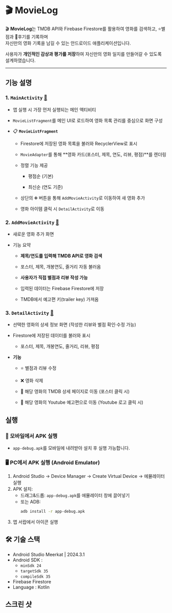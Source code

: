 # 🎬 MovieLog

🎬 **MovieLog**는 TMDB API와 Firebase Firestore를 활용하여 영화를 검색하고, ⭐별점과 📝후기를 기록하며  
자신만의 영화 기록을 남길 수 있는 안드로이드 애플리케이션입니다.  

사용자가 **개인적인 감상과 평가를 저장**하여 자신만의 영화 일지를 만들어갈 수 있도록 설계하였습니다.

--- 
## 기능 설명

### 1. `MainActivity` [🔗](app/src/main/java/com/example/termproject/MainActivity.kt)

- 앱 실행 시 가장 먼저 실행되는 메인 액티비티 

- `MovieListFragment`를 메인 UI로 로드하여 영화 목록 관리를 중심으로 화면 구성

- 📋 **`MovieListFragment`**

    - Firestore에 저장된 영화 목록을 불러와 RecyclerView로 표시

    - `MovieAdapter`를 통해 **영화 카드(포스터, 제목, 연도, 리뷰, 평점)**를 렌더링
    
    - 정렬 기능 제공

        - 평점순 (기본)

        - 최신순 (연도 기준)

    - 상단의 ➕ 버튼을 통해 `AddMovieActivity`로 이동하여 새 영화 추가

    - 영화 아이템 클릭 시 `DetailActivity`로 이동

### 2. `AddMovieActivity` [🔗](app/src/main/java/com/example/termproject/AddMovieActivity.kt)

- 새로운 영화 추가 화면

- 기능 요약

    - **제목/연도를 입력해 TMDB API로 영화 검색**

    - 포스터, 제목, 개봉연도, 줄거리 자동 불러옴

    - **사용자가 직접 별점과 리뷰 작성 가능**

    - 입력된 데이터는 Firebase Firestore에 저장

    - TMDB에서 예고편 키(trailer key) 가져옴

### 3. `DetailActivity` [🔗](app/src/main/java/com/example/termproject/DetailActivity.kt)

- 선택한 영화의 상세 정보 화면 (작성한 리뷰와 별점 확인·수정 가능)

- Firestore에 저장된 데이터를 불러와 표시

    - 포스터, 제목, 개봉연도, 줄거리, 리뷰, 평점

- **기능**

    - ⭐ 별점과 리뷰 수정

    - ❌ 영화 삭제
 
    - 🎥 해당 영화의 TMDB 상세 페이지로 이동 (포스터 클릭 시)

    - 🎥 해당 영화의 Youtube 예고편으로 이동 (Youtube 로고 클릭 시)

## 실행

### 📱 모바일에서 APK 실행

- `app-debug.apk`를 모바일에 내려받아 설치 후 실행 가능합니다.

### 🖥️ PC에서 APK 실행 (Android Emulator)

1. Android Studio → Device Manager → Create Virtual Device → 에뮬레이터 실행
2. APK 설치:
   - 드래그&드롭: `app-debug.apk`를 에뮬레이터 창에 끌어넣기
   - 또는 ADB:
     ```bash
     adb install -r app-debug.apk
     ```
3. 앱 서랍에서 아이콘 실행

## 🛠️ 기술 스택

- Android Studio Meerkat | 2024.3.1
- Android SDK :
  - `minSdk 24`
  - `targetSdk 35`
  - `compileSdk 35`
- Firebase Firestore
- Language : Kotlin


## 스크린 샷
